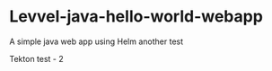 Levvel-java-hello-world-webapp
=======================

A simple java web app using Helm another test

Tekton test - 2
